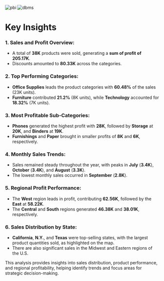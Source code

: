 ![pbi](https://github.com/user-attachments/assets/19d001e8-8998-42b8-bbe2-9527df16a757)
![dbms](https://github.com/user-attachments/assets/40d6973f-7244-4356-abed-7339a4f19207)


#               Key Insights             #

### 1. Sales and Profit Overview:
   - A total of **38K** products were sold, generating a **sum of profit of 205.17K**.
   - Discounts amounted to **80.33K** across the categories.

### 2. Top Performing Categories:
   -  **Office Supplies** leads the product categories with **60.48%** of the sales (23K units).
   -  **Furniture** contributed **21.2%** (8K units), while **Technology** accounted for **18.32%** (7K units).

### 3. Most Profitable Sub-Categories:
   - **Phones** generated the highest profit with **28K**, followed by **Storage** at **20K**, and **Binders** at **19K**.
   - **Furnishings** and **Paper** brought in smaller profits of **8K** and **6K**, respectively.

### 4. Monthly Sales Trends:
   - Sales remained steady throughout the year, with peaks in **July** (**3.4K**), **October** (**3.4K**), and **August** (**3.3K**).
   - The lowest monthly sales occurred in **September** (**2.8K**).

### 5. Regional Profit Performance:
   - The **West** region leads in profit, contributing **62.56K**, followed by the **East** at **58.22K**.
   - The **Central** and **South** regions generated **46.38K** and **38.01K**, respectively.

### 6. Sales Distribution by State:
   - **California**, **N.Y.**, and **Texas** were top-selling states, with the largest product quantities sold, as highlighted on the map.
   - There are also significant sales in the Midwest and Eastern regions of the U.S.
   
This analysis provides insights into sales distribution, product performance, and regional profitability, helping identify trends and focus areas for strategic decision-making.
